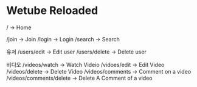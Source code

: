 # Wetube Reloaded

/ → Home

/join → Join
/login → Login
/search → Search

유저
/users/edit → Edit user
/users/delete → Delete user

비디오
/videos/watch → Watch Videio
/vidoes/edit → Edit Video
/videos/delete → Delete Video
/videos/comments → Comment on a video
/videos/comments/delete → Delete A Comment of a video